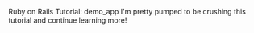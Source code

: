 Ruby on Rails Tutorial: demo_app
I'm pretty pumped to be crushing this tutorial and continue learning more!